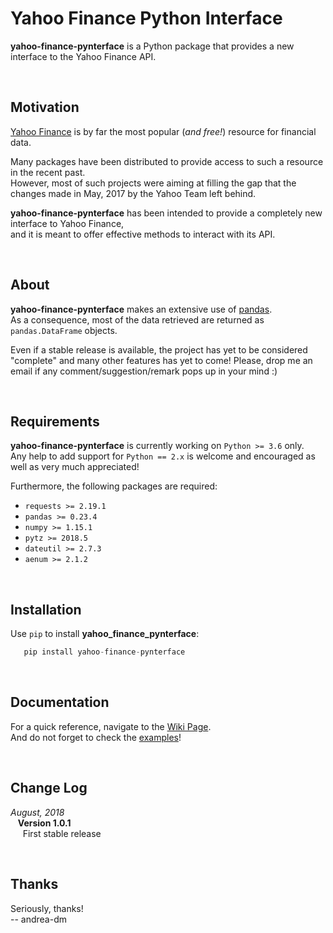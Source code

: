 # Yahoo Finance Python Interface

**yahoo-finance-pynterface** is a Python package that provides a new interface to the Yahoo Finance API.

<br />

## Motivation
 [Yahoo Finance](https://finance.yahoo.com/) is by far the most popular (_and free!_) resource for financial data. 

Many packages have been distributed to provide access to such a resource in the recent past.<br />
However, most of such projects were aiming at filling the gap that the changes made in May, 2017 by the Yahoo Team left behind.

**yahoo-finance-pynterface** has been intended to provide a completely new interface to Yahoo Finance,<br />
and it is meant to offer effective methods to interact with its API. 

<br />

## About
**yahoo-finance-pynterface** makes an extensive use of [pandas](https://pandas.pydata.org/).<br />
As a consequence, most of the data retrieved are returned as `pandas.DataFrame` objects. 

Even if a stable release is available, the project has yet to be considered "complete" and many other features has yet to come!
Please, drop me an email if any comment/suggestion/remark pops up in your mind :)

<br />

## Requirements
**yahoo-finance-pynterface** is currently working on `Python >= 3.6` only. <br />
Any help to add support for `Python == 2.x` is welcome and encouraged as well as very much appreciated!

Furthermore, the following packages are required:

- `requests >= 2.19.1`
- `pandas >= 0.23.4`
- `numpy >= 1.15.1`
- `pytz >= 2018.5`
- `dateutil >= 2.7.3`
- `aenum >= 2.1.2`

<br />

## Installation
Use `pip` to install **yahoo_finance_pynterface**:

```python
   pip install yahoo-finance-pynterface
```

<br />

## Documentation
For a quick reference, navigate to the [Wiki Page](https://github.com/andrea-dm/yahoo-finance-pynterface/wiki).<br />
And do not forget to check the [examples](https://github.com/andrea-dm/yahoo-finance-pynterface/tree/master/examples)!

<br />

## Change Log
 _August, 2018_ <br />
&nbsp;&nbsp; **Version 1.0.1** <br />
&nbsp;&nbsp;&nbsp;&nbsp; First stable release

<br />

## Thanks
Seriously, thanks!<br />
-- andrea-dm
